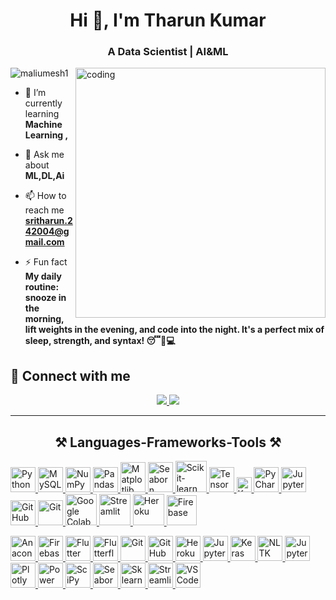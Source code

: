 <h1 align="center">Hi 👋, I'm  Tharun Kumar</h1>
<h3 align="center">A Data Scientist | AI&ML </h3>

<image align="right" alt="coding" width="400" src="https://user-images.githubusercontent.com/55389276/140866485-8fb1c876-9a8f-4d6a-98dc-08c4981eaf70.gif">
<p align="left"> <img src="https://komarev.com/ghpvc/?username=maliumesh1&label=Profile%20views&color=0e75b6&style=flat" alt="maliumesh1" /> </p>

- 🌱 I’m currently learning **Machine Learning ,**

- 💬 Ask me about **ML,DL,Ai**

- 📫 How to reach me **sritharun.242004@gmail.com**

- ⚡ Fun fact **My daily routine: snooze in the morning, lift weights in the evening, and code into the night. It's a perfect mix of sleep, strength, and syntax! 😴💪💻**

## 🤝 Connect with me
</div>
 
<div align="center"> 
  <a href="mailto:sritharun.242004@gmail.com">
    <img src="https://img.shields.io/badge/Gmail-333333?style=for-the-badge&logo=gmail&logoColor=red" />
  </a>
  <a href="https://www.linkedin.com/in/tharunkumarl" target="_blank">
    <img src="https://img.shields.io/badge/LinkedIn-0077B5?style=for-the-badge&logo=linkedin&logoColor=white" target="_blank" />
  </a>
</div>
<hr/>
 
<h2 align="center">⚒️ Languages-Frameworks-Tools ⚒️</h2>
 </a>
  <a href="https://www.python.org/" target="_blank" rel="noreferrer">
    <img src="https://img.icons8.com/color/48/python--v1.png" alt="Python" width="40" height="40"/>
  </a>
  <a href="https://www.mysql.com/" target="_blank" rel="noreferrer">
    <img src="https://img.icons8.com/?size=100&id=UFXRpPFebwa2&format=png&color=000000" alt="MySQL" width="40" height="40"/>
  </a>
  <a href="https://numpy.org/" target="_blank" rel="noreferrer">
    <img src="https://img.icons8.com/color/48/numpy.png" alt="NumPy" width="40" height="40"/>
    </a>
  <a href="https://pandas.pydata.org/" target="_blank" rel="noreferrer">
    <img src="https://img.icons8.com/color/48/pandas.png" alt="Pandas" width="40" height="40"/>

  </a>
  <a href="https://matplotlib.org/" target="_blank" rel="noreferrer">
    <img src="https://media.licdn.com/dms/image/D4D12AQGcGmAd9Cqraw/article-cover_image-shrink_600_2000/0/1688537312933?e=2147483647&v=beta&t=p7C9OMCJl8NmJdRyb_b-rfwK2iwgy87BfWPYVkHtyHQ" alt="Matplotlib" width="40" height="48"/>
    </a>
  <a href="https://seaborn.pydata.org/" target="_blank" rel="noreferrer">
    <img src="https://seaborn.pydata.org/_images/logo-tall-lightbg.svg" alt="Seaborn" width="40" height="48"/>
  <a href="https://scikit-learn.org/" target="_blank" rel="noreferrer">
  <img src="https://e7.pngegg.com/pngimages/39/4/png-clipart-logo-scikit-learn-python-github-machine-learning-text-orange.png" alt="Scikit-learn" width="50" height="50"/>
</a>

   </a>
  <a href="https://www.tensorflow.org/" target="_blank" rel="noreferrer">
    <img src="https://w7.pngwing.com/pngs/56/909/png-transparent-tensorflow-deep-learning-keras-machine-learning-caffe-thumbtack-miscellaneous-angle-rectangle-thumbnail.png" alt="TensorFlow" width="40" height="40"/>

<a href="https://keras.io/" target="_blank" rel="noreferrer">
  <img src="https://img.icons8.com/material-rounded/24/keras.png" alt="Keras" width="24" height="24"/>
</a>


<a href="https://www.jetbrains.com/pycharm/" target="_blank" rel="noreferrer">
  <img src="https://img.icons8.com/color/48/pycharm--v2.png" alt="PyCharm" width="40" height="40"/>
</a>

<a href="https://jupyter.org/" target="_blank" rel="noreferrer">
  <img src="https://img.icons8.com/fluency/50/jupyter.png" alt="Jupyter" width="40" height="40"/>
</a>

<a href="https://github.com/" target="_blank" rel="noreferrer">
  <img src="https://img.icons8.com/ios-glyphs/30/github.png" alt="GitHub" width="40" height="40"/>
</a>
<a href="https://git-scm.com/" target="_blank" rel="noreferrer">
  <img src="https://img.icons8.com/color/48/git.png" alt="Git" width="40" height="40"/>
</a>

<a href="https://colab.research.google.com/" target="_blank" rel="noreferrer">
  <img src="https://w7.pngwing.com/pngs/968/991/png-transparent-google-colab-logo-tech-companies.png" alt="Google Colab" width="50" height="50"/>
</a>

<a href="https://streamlit.io/" target="_blank" rel="noreferrer">
  <img src="https://seeklogo.com/images/S/streamlit-logo-1A3B208AE4-seeklogo.com.png" alt="Streamlit" width="50" height="50"/>
</a>

<a href="https://www.heroku.com/" target="_blank" rel="noreferrer">
  <img src="https://static-00.iconduck.com/assets.00/heroku-icon-2048x2048-4rs1dp6p.png" alt="Heroku" width="50" height="50"/>
</a>

<a href="https://firebase.google.com/" target="_blank" rel="noreferrer">
  <img src="https://img.icons8.com/color/48/firebase.png" alt="Firebase" width="48" height="48"/>
</a>


<p align="left">
  <a href="https://www.anaconda.com/" target="_blank" rel="noreferrer">
    <img src="URL_to_Anaconda_logo.png" alt="Anaconda" width="40" height="40"/>
  </a>
  <a href="https://firebase.google.com/" target="_blank" rel="noreferrer">
    <img src="URL_to_firebase.png" alt="Firebase" width="40" height="40"/>
  </a>
  <a href="https://flutter.dev/" target="_blank" rel="noreferrer">
    <img src="URL_to_flutterf.png" alt="Flutter" width="40" height="40"/>
  </a>
  <a href="https://flutterflow.io/" target="_blank" rel="noreferrer">
    <img src="URL_to_Flutterflow_Logo.webp" alt="Flutterflow" width="40" height="40"/>
  </a>
  <a href="https://git-scm.com/" target="_blank" rel="noreferrer">
    <img src="URL_to_Git_Logo.png" alt="Git" width="40" height="40"/>
  </a>
  <a href="https://github.com/" target="_blank" rel="noreferrer">
    <img src="URL_to_Github_logo.png" alt="GitHub" width="40" height="40"/>
  </a>
  <a href="https://www.heroku.com/" target="_blank" rel="noreferrer">
    <img src="URL_to_heruko.png" alt="Heroku" width="40" height="40"/>
  </a>
  <a href="https://jupyter.org/" target="_blank" rel="noreferrer">
    <img src="URL_to_Jupyter_logo.png" alt="Jupyter" width="40" height="40"/>
  </a>
  <a href="https://keras.io/" target="_blank" rel="noreferrer">
    <img src="URL_to_Keras_logo.png" alt="Keras" width="40" height="40"/>
 
  </a>
  <a href="https://www.nltk.org/" target="_blank" rel="noreferrer">
    <img src="URL_to_Nltk_logo.png" alt="NLTK" width="40" height="40"/>
  </a>
  
<a href="https://jupyter.org/" target="_blank" rel="noreferrer">
  <img src="https://img.icons8.com/fluency/50/jupyter.png" alt="Jupyter" width="40" height="40"/>
</a>

  </a>
  <a href="https://plotly.com/" target="_blank" rel="noreferrer">
    <img src="URL_to_Plotly_logo.png" alt="Plotly" width="40" height="40"/>
  </a>
  <a href="https://powerbi.microsoft.com/" target="_blank" rel="noreferrer">
    <img src="URL_to_Power_BI_logo.png" alt="Power BI" width="40" height="40"/>


  </a>
  <a href="https://scipy.org/" target="_blank" rel="noreferrer">
    <img src="URL_to_Scipy_logo.png" alt="SciPy" width="40" height="40"/>
  </a>
  <a href="https://seaborn.pydata.org/" target="_blank" rel="noreferrer">
    <img src="https://seaborn.pydata.org/_images/logo-tall-lightbg.svg" alt="Seaborn" width="40" height="40"/>
  </a>
  <a href="https://scikit-learn.org/" target="_blank" rel="noreferrer">
    <img src="URL_to_Sklearn_logo.png" alt="Sklearn" width="40" height="40"/>

  </a>
  <a href="https://streamlit.io/" target="_blank" rel="noreferrer">
    <img src="URL_to_Streamlit_logo.png" alt="Streamlit" width="40" height="40"/>
 
  </a>
  <a href="https://code.visualstudio.com/" target="_blank" rel="noreferrer">
    <img src="URL_to_Vscode_logo.png" alt="VSCode" width="40" height="40"/>
  </a>
</p>
